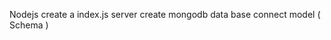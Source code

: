 Nodejs 
create a 
    index.js
    server create
    mongodb data base connect 
    model ( Schema )
    
